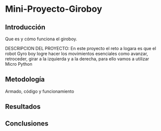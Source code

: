 # Mini-Proyecto-Giroboy

## Introducción

Que es y cómo funciona el giroboy.

DESCRIPCION DEL PROYECTO:
En este proyecto el reto a logara es que el robot Gyro boy logre hacer los movimientos esenciales como avanzar, retroceder, girar a la izquierda y a la derecha, para ello vamos a utilizar Micro Python 

## Metodología

Armado, código y funcionamiento

## Resultados

## Conclusiones
